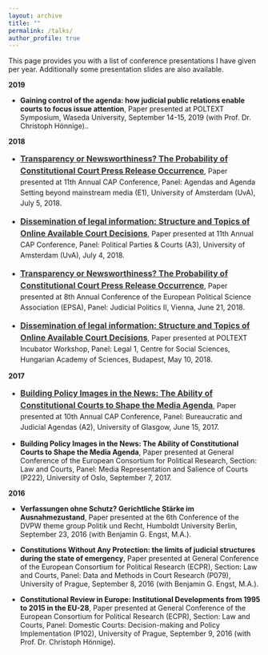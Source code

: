 ```yaml
---
layout: archive
title: ""
permalink: /talks/
author_profile: true
---
```


This page provides you with a list of conference presentations I have given per year. Additionally some presentation slides are also available.

<b>2019</b>


- <b>Gaining control of the agenda: how judicial public relations enable courts to focus issue attention</b>, Paper presented at POLTEXT Symposium, Waseda University, September 14-15, 2019 (with Prof. Dr. Christoph Hönnige)..

<b>2018</b>


- <p style="line-height: 1.5;" align="left"><span style="font-size: big;"><a style="line-height: 1.5;" href="http://phimeyer.github.io/files/Meyer_CAP_Transparency_Newsworthiness.pdf"><span style="color: #333333;"><span style="font-size: medium;"><b>Transparency or Newsworthiness? The Probability of Constitutional Court Press Release Occurrence</b></span></span></a>, Paper presented at 11th Annual CAP Conference, Panel: Agendas and Agenda Setting beyond mainstream media (E1), University of Amsterdam (UvA), July 5, 2018.

- <p style="line-height: 1.5;" align="left"><span style="font-size: big;"><a style="line-height: 1.5;" href="http://phimeyer.github.io/files/Meyer_CAP_Dissemination_of_Information.pdf"><span style="color: #333333;"><span style="font-size: medium;"><b>Dissemination of legal information: Structure and Topics of Online Available Court Decisions</b></span></span></a>, Paper presented at 11th Annual CAP Conference, Panel: Political Parties & Courts (A3), University of Amsterdam (UvA), July 4, 2018.

- <p style="line-height: 1.5;" align="left"><span style="font-size: big;"><a style="line-height: 1.5;" href="http://phimeyer.github.io/files/Meyer_EPSA_Transparency_Newsworthiness.pdf"><span style="color: #333333;"><span style="font-size: medium;"><b>Transparency or Newsworthiness? The Probability of Constitutional Court Press Release Occurrence</b></span></span></a>, Paper presented at 8th Annual Conference of the European Political Science Association (EPSA), Panel: Judicial Politics II, Vienna, June 21, 2018.

- <p style="line-height: 1.5;" align="left"><span style="font-size: big;"><a style="line-height: 1.5;" href="http://phimeyer.github.io/files/Meyer_POLTEXT_Dissemination_of_Information.pdf"><span style="color: #333333;"><span style="font-size: medium;"><b>Dissemination of legal information: Structure and Topics of Online Available Court Decisions</b></span></span></a>, Paper presented at POLTEXT Incubator Workshop, Panel: Legal 1, Centre for Social Sciences, Hungarian Academy of Sciences, Budapest, May 10, 2018.

<b>2017</b>

- <p style="line-height: 1.5;" align="left"><span style="font-size: big;"><a style="line-height: 1.5;" href="http://phimeyer.github.io/files/Building%20Policy%20Images.pdf"><span style="color: #333333;"><span style="font-size: medium;"><b>Building Policy Images in the News: The Ability of Constitutional Courts to Shape the Media Agenda</b></span></span></a>, Paper presented at 10th Annual CAP Conference, Panel: Bureaucratic and Judicial Agendas (A2), University of Glasgow, June 15, 2017.

- <b>Building Policy Images in the News: The Ability of Constitutional Courts to Shape the Media Agenda</b>, Paper presented at General Conference of the European Consortium for Political Research, Section: Law and Courts, Panel: Media Representation and Salience of Courts (P222), University of Oslo, September 7, 2017.

<b>2016</b>

- <b>Verfassungen ohne Schutz? Gerichtliche Stärke im Ausnahmezustand</b>, Paper presented at the 6th Conference of the DVPW theme group Politik und Recht, Humboldt University Berlin, September 23, 2016 (with Benjamin G. Engst, M.A.).

- <b>Constitutions Without Any Protection: the limits of judicial structures during the state of emergency</b>, Paper presented at General Conference of the European Consortium for Political Research (ECPR), Section: Law and Courts, Panel: Data and Methods in Court Research (P079), University of Prague, September 8, 2016 (with Benjamin G. Engst, M.A.).

- <b>Constitutional Review in Europe: Institutional Developments from 1995 to 2015 in the EU-28</b>, Paper presented at General Conference of the European Consortium for Political Research (ECPR), Section: Law and Courts, Panel: Domestic Courts: Decision-making and Policy Implementation (P102), University of Prague, September 9, 2016 (with Prof. Dr. Christoph Hönnige).
